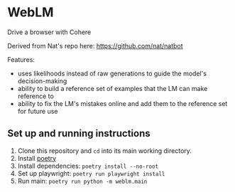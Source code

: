 # WebLM

Drive a browser with Cohere

Derived from Nat's repo here: https://github.com/nat/natbot

Features:
- uses likelihoods instead of raw generations to guide the model's decision-making
- ability to build a reference set of examples that the LM can make reference to
- ability to fix the LM's mistakes online and add them to the reference set for future use

## Set up and running instructions

1. Clone this repository and `cd` into its main working directory.
2. Install [poetry](https://python-poetry.org/docs/#installation)
3. Install dependencies: `poetry install --no-root`
4. Set up playwright: `poetry run playwright install`
5. Run main: `poetry run python -m weblm.main`
